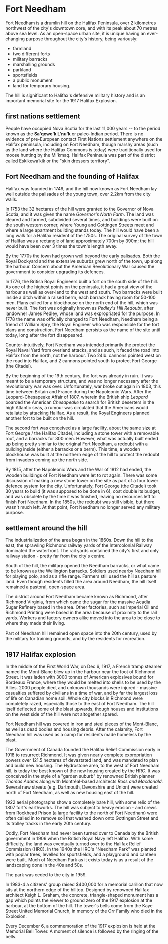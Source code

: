 # Fort Needham 

Fort Needham is a drumlin hill on the Halifax Peninsula, over 2 kilometres northwest of the city's downtown core, and with its peak about 70 metres above sea level. As an open-space urban site, it is unique having an ever-changing purpose throughout the city's history, being variously: 

* farmland 
* two different forts
* military barracks
* marshalling grounds
* parkland
* sportsfields
* a public monument
* land for temporary housing. 

The hill is significant to Halifax's defensive military history and is an important memorial site for the 1917 Halifax Explosion. 

## first nations settlement

People have occupied Nova Scotia for the last 11,000 years -- to the period known as the **Sa'qewe'k L'nu'k** or paleo-Indian period. There is no evidence of pre-European contact First Nations settlement anywhere on the Halifax peninsula, including on Fort Needham, though marshy areas (such as the land where the Halifax Commons is today) were traditionally used for moose hunting by the Mi'kmaq. Halifax Peninsula was part of the district called Eskikewa’kik or the "skin dressers territory".

## Fort Needham and the founding of Halifax

Halifax was founded in 1749, and the hill now known as Fort Needham lay well outside the palisades of the young town, over 2.2km from the city walls. 

In 1753 the 32 hectares of the hill were granted to the Governor of Nova Scotia, and it was given the name *Governor's North Farm*. The land was cleared and farmed, subdivided several times, and buildings were built on the south western corner, where Young and Gottingen Streets meet and where a large apartment building stands today. The hill would have been a long walk for a Halifax resident of the 1750s. The original survey of the town of Halifax was a rectangle of land approximately 700m by 390m; the hill would have been over 3 times the town's length away. 

By the 1770s the town had grown well beyond the early palisades. Both the Royal Dockyard and the extensive suburbs grew north of the town, up along the harbour. Concern about the American Revolutionary War caused the government to consider upgrading its defences. 

In 1776, the British Royal Engineers built a fort on the south side of the hill. As one of the highest points on the peninsula, it had a great view of the harbour as well as over-land to the west and south. Two barracks were built inside a ditch within a raised berm, each barrack having room for 50-100 men. Plans called for a blockhouse on the north end of the hill, which was never built. The fort was originally known as *Pedley's Hill Redoubt*, after landowner James Pedley, whose  land was expropriated for the purpose. In 1778 the name was officially changed to Fort Needham, Needham being a friend of William Spry, the Royal Engineer who was responsible for the fort plans and construction. Fort Needham persists as the name of the site until today, long after the fort disappeared. 

Counter-intuitively, Fort Needham was intended primarily the protect the Royal Naval Yard from overland attacks, and as such, it faced the road into Halifax from the north, not the harbour. Two 24lb. cannons pointed west on the road into Halifax, and 2 cannons pointed south to protect Fort George (the Citadel). 

By the beginning of the 19th century, the fort was already in ruin. It was meant to be a temporary structure, and was no longer necessary after the revolutionary war was over. Unfortunately, war broke out again in 1803, this time between Britain and France during the Napoleonic Wars. After the Leopard-Chesapeake Affair of 1807, wherein the British ship *Leopard* boarded the American *Chesapeake* to search for British deserters in the high Atlantic seas, a rumour was circulated that the Americans would retaliate by attacking Halifax. As a result, the Royal Engineers planned another fort to be built on the hill.

The second fort was conceived as a large facility, about the same size at Fort George / the Halifax Citadel, including a stone tower with a removable roof, and a barracks for 300 men. However, what was actually built ended up being pretty similar to the original Fort Needham, a redoubt with a building inside (either a barracks or a berm). This time, a wooden blockhouse was built at the northern edge of the hill to protect the redoubt from invaders coming up the north side. 

By 1815, after the Napoleonic Wars and the War of 1812 had ended, the wooden buildings of Fort Needham were let to rot again. There was some discussion of making a new stone tower on the site as part of a four tower defence system for the city. Unfortunately, Fort George (the Citadel) took 30 years to build (it was supposed to be done in 6), cost double its budget, and was obsolete by the time it was finished, leaving no resources left to finish Fort Needham. In the 1850s, the redoubt was still visible, but there wasn't much left. At that point, Fort Needham no longer served any military purpose. 

## settlement around the hill

The industrialization of the area began in the 1860s. Down the hill to the east, the sprawling Richmond railway yards of the Intercolonial Railway dominated the waterfront. The rail yards contained the city's first and only railway station - pretty far from the city's centre. 

South of the hill, the military opened the Needham barracks, or what came to be known as the Wellington barracks. Soldiers used nearby Needham hill for playing polo, and as a rifle range. Farmers still used the hill as pasture land. Even though residents filled the area around Needham, the hill itself remained a pastoral, open-space area. 

The district around Fort Needham became known as Richmond, after Richmond Virginia, from which came the sugar for the massive Acadia Sugar Refinery based in the area. Other factories, such as Imperial Oil and Richmond Printing were based in the area because of proximity to the rail yards. Workers and factory owners alike moved into the area to be close to where they made their living. 

Part of Needham hill remained open space into the 20th century, used by the military for training grounds, and by the residents for recreation. 

## 1917 Halifax explosion

In the middle of the First World War, on Dec 6, 1917, a French tramp steamer named the Mont-Blanc blew up in the harbour near the foot of Richmond Street. It was laden with 3000 tonnes of American explosives bound for Bordeaux France, where they would be melted into shells to be used by the Allies. 2000 people died, and unknown thousands were injured - massive casualties suffered by civilians in a time of war, and by far the largest loss of life on Canadian home soil. Whole city blocks in Richmond were completely razed, especially those to the east of Fort Needham. The hill itself deflected some of the blast upwards, though houses and institutions on the west side of the hill were not altogether spared. 

Fort Needham hill was covered in iron and steel pieces of the Mont-Blanc, as well as dead bodies and housing debris. After the calamity, Fort Needham hill was used as a camp for residents made homeless by the blast.

The Government of Canada founded the Halifax Relief Commission early in 1918 to resurrect Richmond. It was given nearly complete expropriation powers over 121.5 hectares of devastated land, and was mandated to plan and build new housing. The Hydrostone area, to the west of Fort Needham hill, is today the best known of the new housing created by the HRC. It was conceived in the style of a "garden suburb" by renowned British planner *Thomas Adams* along with Montréal-based architects *Ross and Macdonald*. Several new streets (e.g. Dartmouth, Devonshire and Union) were created north of Fort Needham, as well as new housing east of the hill. 

1922 aerial photographs show a completely bare hill, with some relic of the 1807 fort's earthworks. The hill was subject to heavy erosion - and crews from Rockhead Prison (a large facility to the north of Fort Needham) were often called in to remove soil that washed down onto Gottingen Street and its trolley tracks in the early 20th century. 

Oddly, Fort Needham had never been turned over to Canada by the British government in 1906 when the British Royal Navy left Halifax. With some difficulty, the land was eventually turned over to the Halifax Relief Commission (HRC). In the 1940s the HRC's "Needham Park" was planted with poplar trees, levelled for sportsfields, and a playground and canteen were built. Much of Needham Park as it exists today is as a result of the landscaping done in the 40s and 50s. 

The park was ceded to the city in 1959. 

In 1983-4 a citizens' group raised $400,000 for a memorial carillon that now sits at the northern edge of the hilltop. Designed by renowned Halifax architect Keigh L. Graham, the concrete, triangle-shaped monument has a gap which points the viewer to ground zero of the 1917 explosion at the harbour, at the bottom of the hill. The tower's bells come from the Kaye Street United Memorial Church, in memory of the Orr Family who died in the Explosion. 

Every December 6, a commemoration of the 1917 explosion is held at the Memorial Bell Tower. A moment of silence is followed by the ringing of the bells.
